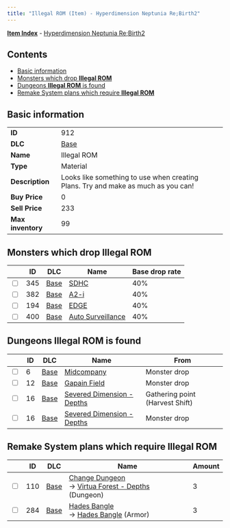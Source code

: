 ```yaml
---
title: "Illegal ROM (Item) - Hyperdimension Neptunia Re;Birth2"
---
```


[**Item Index**](/neptunia/rb2/item/index.html) - [Hyperdimension Neptunia Re;Birth2](/neptunia/rb2)

## Contents

- [Basic information](#basic-information)
- [Monsters which drop **Illegal ROM**](#monsters-which-drop-illegal-rom)
- [Dungeons **Illegal ROM** is found](#dungeons-illegal-rom-is-found)
- [Remake System plans which require **Illegal ROM**](#remake-system-plans-which-require-illegal-rom)

## Basic information

|   |   |
| -- | -- |
| **ID** | 912 |
| **DLC** | [Base](/neptunia/rb2/dlc/0-base.html) |
| **Name** | Illegal ROM |
| **Type** | Material |
| **Description** | Looks like something to use when creating Plans. Try and make as much as you can! |
| **Buy Price** | 0 |
| **Sell Price** | 233 |
| **Max inventory** | 99 |

## Monsters which drop **Illegal ROM**

|    | ID | DLC | Name | Base drop rate |
| -- | -- | --- | ---- | -------------- |
| <input type="checkbox" id="rb2-monster-0-345" class="trackbox" /> | 345 | [Base](/neptunia/rb2/dlc/0-base.html) | [SDHC](/neptunia/rb2/monster/0-345-sdhc.html) | 40% |
| <input type="checkbox" id="rb2-monster-0-382" class="trackbox" /> | 382 | [Base](/neptunia/rb2/dlc/0-base.html) | [A2-i](/neptunia/rb2/monster/0-382-a2-i.html) | 40% |
| <input type="checkbox" id="rb2-monster-0-194" class="trackbox" /> | 194 | [Base](/neptunia/rb2/dlc/0-base.html) | [EDGE](/neptunia/rb2/monster/0-194-edge.html) | 40% |
| <input type="checkbox" id="rb2-monster-0-400" class="trackbox" /> | 400 | [Base](/neptunia/rb2/dlc/0-base.html) | [Auto Surveillance](/neptunia/rb2/monster/0-400-auto-surveillance.html) | 40% |

## Dungeons **Illegal ROM** is found

|    | ID | DLC | Name | From |
| -- | -- | --- | ---- | ---- |
| <input type="checkbox" id="rb2-dungeon-0-6" class="trackbox" /> | 6 | [Base](/neptunia/rb2/dlc/0-base.html) | [Midcompany](/neptunia/rb2/dungeon/0-6-midcompany.html) | Monster drop |
| <input type="checkbox" id="rb2-dungeon-0-12" class="trackbox" /> | 12 | [Base](/neptunia/rb2/dlc/0-base.html) | [Gapain Field](/neptunia/rb2/dungeon/0-12-gapain-field.html) | Monster drop |
| <input type="checkbox" id="rb2-dungeon-0-16" class="trackbox" /> | 16 | [Base](/neptunia/rb2/dlc/0-base.html) | [Severed Dimension - Depths](/neptunia/rb2/dungeon/0-16-severed-dimension-depths.html) | Gathering point (Harvest Shift) |
| <input type="checkbox" id="rb2-dungeon-0-16" class="trackbox" /> | 16 | [Base](/neptunia/rb2/dlc/0-base.html) | [Severed Dimension - Depths](/neptunia/rb2/dungeon/0-16-severed-dimension-depths.html) | Monster drop |

## Remake System plans which require **Illegal ROM**

|    | ID | DLC | Name | Amount |
| -- | -- | --- | ---- | ------ |
| <input type="checkbox" id="rb2-remake-0-110" class="trackbox" /> | 110 | [Base](/neptunia/rb2/dlc/0-base.html) | [Change Dungeon](/neptunia/rb2/remake/0-110-change-dungeon.html)<br />→ [Virtua Forest - Depths](/neptunia/rb2/dungeon/0-3-virtua-forest-depths.html) (Dungeon) | 3 |
| <input type="checkbox" id="rb2-remake-0-284" class="trackbox" /> | 284 | [Base](/neptunia/rb2/dlc/0-base.html) | [Hades Bangle](/neptunia/rb2/remake/0-284-hades-bangle.html)<br />→ [Hades Bangle](/neptunia/rb2/item/0-1638-hades-bangle.html) (Armor) | 3 |